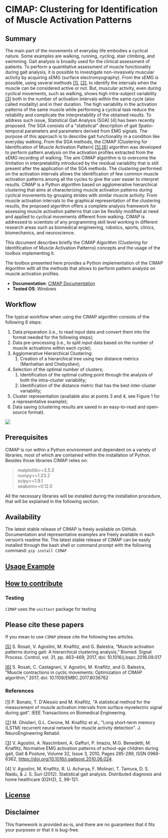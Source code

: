 # CIMAP: Clustering for Identification of Muscle Activation Patterns

## Summary

The main part of the movements of everyday life embodies a cyclical nature. Some examples are walking, running, cycling, stair climbing, and swimming. Gait analysis is broadly used for the clinical assessment of patients. To perform a quantitative assessment of muscle functionality during gait analysis, it is possible to  investigate non-invasively muscular activity by acquiring sEMG (surface electromyography). From the sEMG is possible, using several methods [[1]](https://doi.org/10.1109/10.661154), [[2]](https://doi.org/10.1186/s12984-021-00945-w), to identify the intervals when the muscle can be considered active or not. But, muscular activity, even during cyclical movements, such as walking, shows high intra-subject variability [[3]](https://doi.org/10.1016/j.gaitpost.2010.06.024) both in the number of activation intervals within the same cycle (also called modality) and in their duration. The high variability in the activation patterns of the same muscle while performing a cyclical task reduce the reliability and complicate the interpretability of the obtained results. To address such issue, Statistical Gait Analysis (SGA) [4] has been recently proposed. The SGA consists of a "statistical" description of gait Spatio-temporal parameters and parameters derived from EMG signals. The purpose of this approach is to describe gait functionality in a condition like everyday walking. From the SGA methods, the CIMAP (Clustering for Identification of Muscle Activation Pattern) [[5]](https://doi.org/10.1016/j.bspc.2016.09.017),[[6]](https://doi.org/10.1109/EMBC.2017.8036762) algorithm was developed to perform pattern analysis on the activation profiles extracted from the sEMG recording of walking. The aim CIMAP algorithm is to overcome the  limitation in interpretability introduced by the residual variability that is still present after the application of the SGA methods. The clustering performed on the activation intervals allows the identification of few common muscle activation patterns among all the cycles to give the user easier to interpret results. 
CIMAP is a Python algorithm based on agglomerative hierarchical clustering that aims at characterizing muscle activation patterns during cyclical movements by grouping strides with similar muscle activity. From muscle activation intervals to the graphical representation of the clustering results, the proposed algorithm offers a complete analysis framework for assessing muscle activation patterns that can be flexibly modified at need and applied to cyclical movements different from walking. CIMAP is addressed to scientists of any programming skill level working in different research areas such as biomedical engineering, robotics, sports, clinics, biomechanics, and neuroscience.

 This document describes briefly the CIMAP Algorithm (Clustering for Identification of Muscle Activation Patterns) concepts and the usage of the toolbox implementing it.
 
 The toolbox presented here provides a Python implementation of the CIMAP Algorithm with all the methods that allows to perform pattern analysis on muscle activation profiles.

* **Documentation**: [CIMAP Documentation]()
* **Tested OS**: Windows
 
 ## Workflow
 
 The typical workflow when using the CIMAP algorithm consists of the following 6 steps:
 
1.	Data preparation (i.e., to read input data and convert them into the format needed for the following steps);
2.	Data pre-processing (i.e., to split input data based on the number of muscle activations within each cycle);
3.	Agglomerative Hierarchical Clustering:
      1. Creation of a hierarchical tree using two distance metrics (Manhattan and Chebyshev);
4.	Selection of the optimal number of clusters;
      1.	Identification of the optimal cutting point through the analysis of both the intra-cluster variability;
      2.	Identification of the distance metric that has the best inter-cluster variability;
5.	Cluster representation (available also at points 3 and 4, see Figure 1 for a representative example);
6.	Data saving (clustering results are saved in an easy-to-read and open-source format).


 <img  src="https://github.com/marcoghislieri/CIMAP/tree/main/docs/source/_static/CIMAPworkflow.png"/>
 
 ## Prerequisites
 CIMAP is run within a Python environment and dependent on a variety of libraries, most of which are contained within the installation of Python.
 Besides those libraries CIMAP relies on:
 
 >matplotlib>=3.5.3 <br />
 >numpy>=1.23.2 <br />
 >scipy>=1.9.1 <br /> 
 >seaborn>=0.12.0 <br /> 
 
 All the necessary libraries will be installed during the installation procedure, that will be explained in the following section.
 
 ## Availability
 The latest stable release of CIMAP is freely available on GitHub. Documentation and representative examples are freely available in each version’s readme file. The latest stable release of CIMAP can be easily installed through the bash shell or command prompt with the following command: ```pip install CIMAP```

## [Usage Example]()

## [How to contribute]()

### Testing
``CIMAP`` uses the ``unittest`` package for testing

## Please cite these papers
If you mean to use ``CIMAP`` please cite the following two articles.

[[5]](https://doi.org/10.1016/j.bspc.2016.09.017) S. Rosati, V. Agostini, M. Knaflitz, and G. Balestra, “Muscle activation patterns during gait: A hierarchical clustering analysis,” Biomed. Signal Process. Control, vol. 31, pp. 463–469, 2017, doi: 10.1016/j.bspc.2016.09.017

[[6]](https://doi.org/10.1109/EMBC.2017.8036762) S. Rosati, C. Castagneri, V. Agostini, M. Knaflitz, and G. Balestra, “Muscle contractions in cyclic movements: Optimization of CIMAP algorithm,” 2017, doi: 10.1109/EMBC.2017.8036762

### References

[[1]](https://doi.org/10.1109/10.661154) P. Bonato, T. D'Alessio and M. Knaflitz, "A statistical method for the measurement of muscle activation intervals from surface myoelectric signal during gait". IEEE Transactions on Biomedical Engineering.

[[2]](https://doi.org/10.1186/s12984-021-00945-w) M. Ghislieri, G.L. Cerone, M. Knaflitz et al., "Long short-term memory (LSTM) recurrent neural network for muscle activity detection". J. NeuroEngineering Rehabil.

[[3]](https://doi.org/10.1016/j.gaitpost.2010.06.024) V. Agostini, A. Nascimbeni, A. Gaffuri, P. Imazio, M.G. Benedetti, M. Knaflitz, Normative EMG activation patterns of school-age children during gait, Gait & Posture, Volume 32, Issue 3, 2010, Pages 285-289, ISSN 0966-6362, https://doi.org/10.1016/j.gaitpost.2010.06.024.
 
[4] V. Agostini, M. Knaflitz, R. U. Acharya, F. Molinari, T. Tamura, D. S. Naidu, & J. S. Suri (2012). Statistical gait analysis. Distributed diagnosis and home healthcare (D2H2), 2, 99-121.


## [License]()

## Disclaimer
This framework is provided as-is, and there are no guarantees that it fits your purposes or that it is bug-free.

